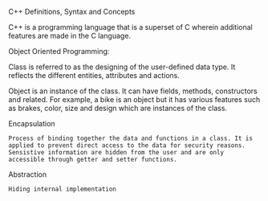 C++ Definitions, Syntax and Concepts

C++ is a programming language that is a superset of C wherein additional features are made in the C language.

Object Oriented Programming:
  
  Class is referred to as the designing of the user-defined data type. It reflects the different entities, attributes and actions.
  
  Object is an instance of the class. It can have fields, methods, constructors and related. 
    For example, a bike is an object but it has various features such as brakes, color, size and design which are instances of the class.
    
  Encapsulation
    
    Process of binding together the data and functions in a class. It is applied to prevent direct access to the data for security reasons. 
    Sensistive information are hidden from the user and are only accessible through getter and setter functions.
    
  Abstraction
    
    Hiding internal implementation
